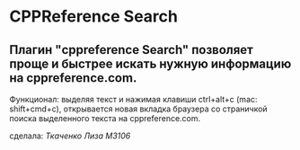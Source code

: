 # CPPReference Search

## Плагин "cppreference Search" позволяет проще и быстрее искать нужную информацию на cppreference.com.

Функционал: выделяя текст и нажимая клавиши ctrl+alt+c (mac: shift+cmd+c), открывается новая вкладка браузера со страничкой поиска выделенного текста на cppreference.com.

сделала: *Ткаченко Лиза М3106*
